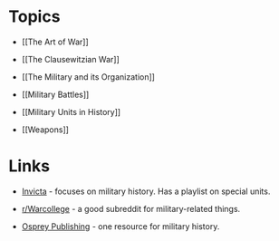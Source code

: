# Topics
* [[The Art of War]]
* [[The Clausewitzian War]]

* [[The Military and its Organization]]
* [[Military Battles]]
* [[Military Units in History]]
* [[Weapons]]
# Links
* [Invicta](https://www.youtube.com/@InvictaHistory) - focuses on military history. Has a playlist on special units.
* [r/Warcollege](https://www.reddit.com/r/WarCollege) - a good subreddit for military-related things.

* [Osprey Publishing](https://www.ospreypublishing.com/UK/) - one resource for military history.
